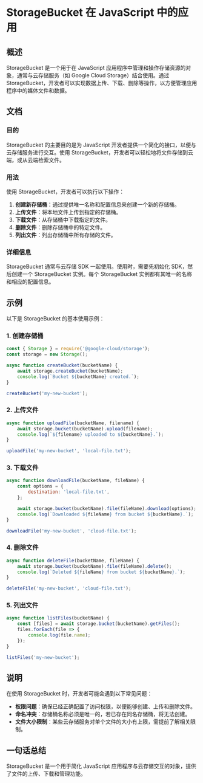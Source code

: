 <!--
Meta Description: # StorageBucket 在 JavaScript 中的应用 ## 概述 StorageBucket 是一个用于在 JavaScript 应用程序中管理和操作存储资源的对象，通常与云存储服务（如 Google Cloud Storage）结合使用。通过 StorageBucket，开发者可以实...
Meta Keywords: bucketname, storagebucket, bucket, storage, javascript
-->

# StorageBucket 在 JavaScript 中的应用

## 概述
StorageBucket 是一个用于在 JavaScript 应用程序中管理和操作存储资源的对象，通常与云存储服务（如 Google Cloud Storage）结合使用。通过 StorageBucket，开发者可以实现数据上传、下载、删除等操作，以方便管理应用程序中的媒体文件和数据。

## 文档
### 目的
StorageBucket 的主要目的是为 JavaScript 开发者提供一个简化的接口，以便与云存储服务进行交互。使用 StorageBucket，开发者可以轻松地将文件存储到云端，或从云端检索文件。

### 用法
使用 StorageBucket，开发者可以执行以下操作：

1. **创建新存储桶**：通过提供唯一名称和配置信息来创建一个新的存储桶。
2. **上传文件**：将本地文件上传到指定的存储桶。
3. **下载文件**：从存储桶中下载指定的文件。
4. **删除文件**：删除存储桶中的特定文件。
5. **列出文件**：列出存储桶中所有存储的文件。

### 详细信息
StorageBucket 通常与云存储 SDK 一起使用。使用时，需要先初始化 SDK，然后创建一个 StorageBucket 实例。每个 StorageBucket 实例都有其唯一的名称和相应的配置信息。

## 示例
以下是 StorageBucket 的基本使用示例：

### 1. 创建存储桶
```javascript
const { Storage } = require('@google-cloud/storage');
const storage = new Storage();

async function createBucket(bucketName) {
    await storage.createBucket(bucketName);
    console.log(`Bucket ${bucketName} created.`);
}

createBucket('my-new-bucket');
```

### 2. 上传文件
```javascript
async function uploadFile(bucketName, filename) {
    await storage.bucket(bucketName).upload(filename);
    console.log(`${filename} uploaded to ${bucketName}.`);
}

uploadFile('my-new-bucket', 'local-file.txt');
```

### 3. 下载文件
```javascript
async function downloadFile(bucketName, fileName) {
    const options = {
        destination: 'local-file.txt',
    };

    await storage.bucket(bucketName).file(fileName).download(options);
    console.log(`Downloaded ${fileName} from bucket ${bucketName}.`);
}

downloadFile('my-new-bucket', 'cloud-file.txt');
```

### 4. 删除文件
```javascript
async function deleteFile(bucketName, fileName) {
    await storage.bucket(bucketName).file(fileName).delete();
    console.log(`Deleted ${fileName} from bucket ${bucketName}.`);
}

deleteFile('my-new-bucket', 'cloud-file.txt');
```

### 5. 列出文件
```javascript
async function listFiles(bucketName) {
    const [files] = await storage.bucket(bucketName).getFiles();
    files.forEach(file => {
        console.log(file.name);
    });
}

listFiles('my-new-bucket');
```

## 说明
在使用 StorageBucket 时，开发者可能会遇到以下常见问题：

- **权限问题**：确保已经正确配置了访问权限，以便能够创建、上传和删除文件。
- **命名冲突**：存储桶名称必须是唯一的，若已存在同名存储桶，将无法创建。
- **文件大小限制**：某些云存储服务对单个文件的大小有上限，需提前了解相关限制。

## 一句话总结
StorageBucket 是一个用于简化 JavaScript 应用程序与云存储交互的对象，提供了文件的上传、下载和管理功能。